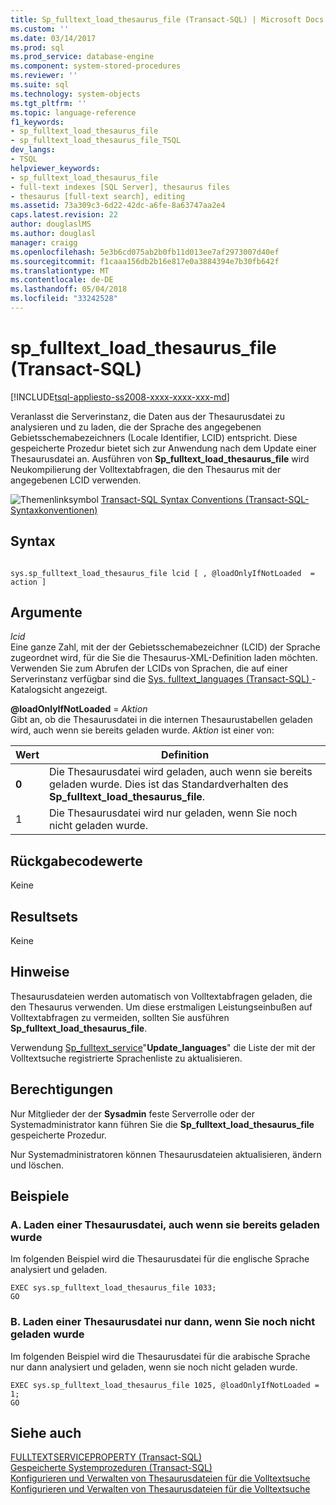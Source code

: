 ```yaml
---
title: Sp_fulltext_load_thesaurus_file (Transact-SQL) | Microsoft Docs
ms.custom: ''
ms.date: 03/14/2017
ms.prod: sql
ms.prod_service: database-engine
ms.component: system-stored-procedures
ms.reviewer: ''
ms.suite: sql
ms.technology: system-objects
ms.tgt_pltfrm: ''
ms.topic: language-reference
f1_keywords:
- sp_fulltext_load_thesaurus_file
- sp_fulltext_load_thesaurus_file_TSQL
dev_langs:
- TSQL
helpviewer_keywords:
- sp_fulltext_load_thesaurus_file
- full-text indexes [SQL Server], thesaurus files
- thesaurus [full-text search], editing
ms.assetid: 73a309c3-6d22-42dc-a6fe-8a63747aa2e4
caps.latest.revision: 22
author: douglaslMS
ms.author: douglasl
manager: craigg
ms.openlocfilehash: 5e3b6cd075ab2b0fb11d013ee7af2973007d40ef
ms.sourcegitcommit: f1caaa156db2b16e817e0a3884394e7b30fb642f
ms.translationtype: MT
ms.contentlocale: de-DE
ms.lasthandoff: 05/04/2018
ms.locfileid: "33242528"
---
```

# <a name="spfulltextloadthesaurusfile-transact-sql"></a>sp_fulltext_load_thesaurus_file (Transact-SQL)
[!INCLUDE[tsql-appliesto-ss2008-xxxx-xxxx-xxx-md](../../includes/tsql-appliesto-ss2008-xxxx-xxxx-xxx-md.md)]

  Veranlasst die Serverinstanz, die Daten aus der Thesaurusdatei zu analysieren und zu laden, die der Sprache des angegebenen Gebietsschemabezeichners (Locale Identifier, LCID) entspricht. Diese gespeicherte Prozedur bietet sich zur Anwendung nach dem Update einer Thesaurusdatei an. Ausführen von **Sp_fulltext_load_thesaurus_file** wird Neukompilierung der Volltextabfragen, die den Thesaurus mit der angegebenen LCID verwenden.  
  
 ![Themenlinksymbol](../../database-engine/configure-windows/media/topic-link.gif "Topic link icon") [Transact-SQL Syntax Conventions (Transact-SQL-Syntaxkonventionen)](../../t-sql/language-elements/transact-sql-syntax-conventions-transact-sql.md)  
  
## <a name="syntax"></a>Syntax  
  
```  
  
sys.sp_fulltext_load_thesaurus_file lcid [ , @loadOnlyIfNotLoaded  = action ]   
```  
  
## <a name="arguments"></a>Argumente  
 *lcid*  
 Eine ganze Zahl, mit der der Gebietsschemabezeichner (LCID) der Sprache zugeordnet wird, für die Sie die Thesaurus-XML-Definition laden möchten. Verwenden Sie zum Abrufen der LCIDs von Sprachen, die auf einer Serverinstanz verfügbar sind die [Sys. fulltext_languages &#40;Transact-SQL&#41; ](../../relational-databases/system-catalog-views/sys-fulltext-languages-transact-sql.md) -Katalogsicht angezeigt.  
  
 **@loadOnlyIfNotLoaded** = *Aktion*  
 Gibt an, ob die Thesaurusdatei in die internen Thesaurustabellen geladen wird, auch wenn sie bereits geladen wurde. *Aktion* ist einer von:  
  
|Wert|Definition|  
|-----------|----------------|  
|**0**|Die Thesaurusdatei wird geladen, auch wenn sie bereits geladen wurde. Dies ist das Standardverhalten des **Sp_fulltext_load_thesaurus_file**.|  
|1|Die Thesaurusdatei wird nur geladen, wenn Sie noch nicht geladen wurde.|  
  
## <a name="return-code-values"></a>Rückgabecodewerte  
 Keine  
  
## <a name="result-sets"></a>Resultsets  
 Keine  
  
## <a name="remarks"></a>Hinweise  
 Thesaurusdateien werden automatisch von Volltextabfragen geladen, die den Thesaurus verwenden. Um diese erstmaligen Leistungseinbußen auf Volltextabfragen zu vermeiden, sollten Sie ausführen **Sp_fulltext_load_thesaurus_file**.  
  
 Verwendung [Sp_fulltext_service](../../relational-databases/system-stored-procedures/sp-fulltext-service-transact-sql.md)"**Update_languages**" die Liste der mit der Volltextsuche registrierte Sprachenliste zu aktualisieren.  
  
## <a name="permissions"></a>Berechtigungen  
 Nur Mitglieder der der **Sysadmin** feste Serverrolle oder der Systemadministrator kann führen Sie die **Sp_fulltext_load_thesaurus_file** gespeicherte Prozedur.  
  
 Nur Systemadministratoren können Thesaurusdateien aktualisieren, ändern und löschen.  
  
## <a name="examples"></a>Beispiele  
  
### <a name="a-load-a-thesaurus-file-even-if-it-is-already-loaded"></a>A. Laden einer Thesaurusdatei, auch wenn sie bereits geladen wurde  
 Im folgenden Beispiel wird die Thesaurusdatei für die englische Sprache analysiert und geladen.  
  
```  
EXEC sys.sp_fulltext_load_thesaurus_file 1033;  
GO  
```  
  
### <a name="b-load-a-thesaurus-file-only-if-it-is-not-yet-loaded"></a>B. Laden einer Thesaurusdatei nur dann, wenn Sie noch nicht geladen wurde  
 Im folgenden Beispiel wird die Thesaurusdatei für die arabische Sprache nur dann analysiert und geladen, wenn sie noch nicht geladen wurde.  
  
```  
EXEC sys.sp_fulltext_load_thesaurus_file 1025, @loadOnlyIfNotLoaded = 1;  
GO  
```  
  
## <a name="see-also"></a>Siehe auch  
 [FULLTEXTSERVICEPROPERTY &#40;Transact-SQL&#41;](../../t-sql/functions/fulltextserviceproperty-transact-sql.md)   
 [Gespeicherte Systemprozeduren &#40;Transact-SQL&#41;](../../relational-databases/system-stored-procedures/system-stored-procedures-transact-sql.md)   
 [Konfigurieren und Verwalten von Thesaurusdateien für die Volltextsuche](../../relational-databases/search/configure-and-manage-thesaurus-files-for-full-text-search.md)   
 [Konfigurieren und Verwalten von Thesaurusdateien für die Volltextsuche](../../relational-databases/search/configure-and-manage-thesaurus-files-for-full-text-search.md)  
  
  
